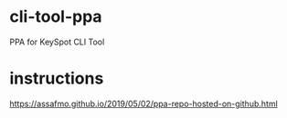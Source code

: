 # cli-tool-ppa
PPA for KeySpot CLI Tool

# instructions
https://assafmo.github.io/2019/05/02/ppa-repo-hosted-on-github.html